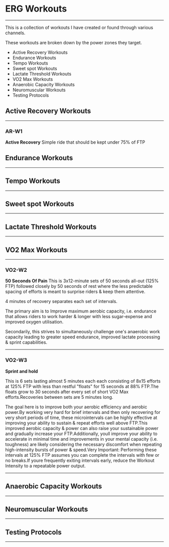 # ERG Workouts

---

This is a collection of workouts I have created or found through various channels.

These workouts are broken down by the power zones they target.

- Active Recovery Workouts
- Endurance Workouts
- Tempo Workouts
- Sweet spot Workouts
- Lactate Threshold Workouts
- VO2 Max Workouts
- Anaerobic Capacity Workouts
- Neuromuscular Workouts
- Testing Protocols

## Active Recovery Workouts

---

### AR-W1
**Active Recovery**
Simple ride that should be kept under 75% of FTP

## Endurance Workouts

---

## Tempo Workouts

---

## Sweet spot Workouts

---

## Lactate Threshold Workouts

---

## VO2 Max Workouts

---

### VO2-W2
**50 Seconds Of Pain**
This is 3x12-minute sets of 50 seconds all-out (125% FTP) followed closely by 50 seconds of rest where the less predictable spacing of efforts is meant to surprise riders & keep them attentive.

4 minutes of recovery separates each set of intervals.

The primary aim is to Improve maximum aerobic capacity, i.e. endurance that allows riders to work harder & longer with less sugar-expense and improved oxygen utilisation.

Secondarily, this strives to simultaneously challenge one's anaerobic work capacity leading to greater speed endurance, improved lactate processing & sprint capabilities.

---

### VO2-W3
**Sprint and hold**

This is 6 sets lasting almost 5 minutes each each consisting of 8x15 efforts at 125% FTP with less than restful "floats" for 15 seconds at 88% FTP.The floats grow to 30 seconds after every set of short VO2 Max efforts.Recoveries between sets are 5 minutes long.

The goal here is to improve both your aerobic efficiency and aerobic power.By working very hard for brief intervals and then only recovering for very short periods of time, these microintervals can be highly effective at improving your ability to sustain & repeat efforts well above FTP.This improved aerobic capacity & power can also raise your sustainable power and gradually increase your FTP.Additionally, youll improve your ability to accelerate in minimal time and improvements in your mental capacity (i.e. toughness) are likely considering the necessary discomfort when repeating high-intensity bursts of power & speed.Very Important: Performing these intervals at 125% FTP assumes you can complete the intervals with few or no breaks.If youre frequently exiting intervals early, reduce the Workout Intensity to a repeatable power output.

---

## Anaerobic Capacity Workouts
---

## Neuromuscular Workouts
---

## Testing Protocols
---
